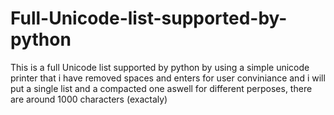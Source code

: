 # Full-Unicode-list-supported-by-python
This is a full Unicode list supported by python by using a simple unicode printer that
i have removed spaces and enters for user conviniance and i will put a single list and
a compacted one aswell for different perposes, there are around 1000 characters (exactaly)

